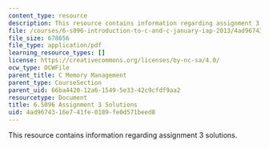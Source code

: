 ```yaml
---
content_type: resource
description: This resource contains information regarding assignment 3 solutions.
file: /courses/6-s096-introduction-to-c-and-c-january-iap-2013/4ad9674316e741fe0189fe0d571beed8_MIT6_S096_IAP13_assn3_sol.pdf
file_size: 678656
file_type: application/pdf
learning_resource_types: []
license: https://creativecommons.org/licenses/by-nc-sa/4.0/
ocw_type: OCWFile
parent_title: C Memory Management
parent_type: CourseSection
parent_uid: 66ba4420-12a6-1549-5e33-42c9cfdf9aa2
resourcetype: Document
title: 6.S096 Assignment 3 Solutions
uid: 4ad96743-16e7-41fe-0189-fe0d571beed8
---
```

This resource contains information regarding assignment 3 solutions.